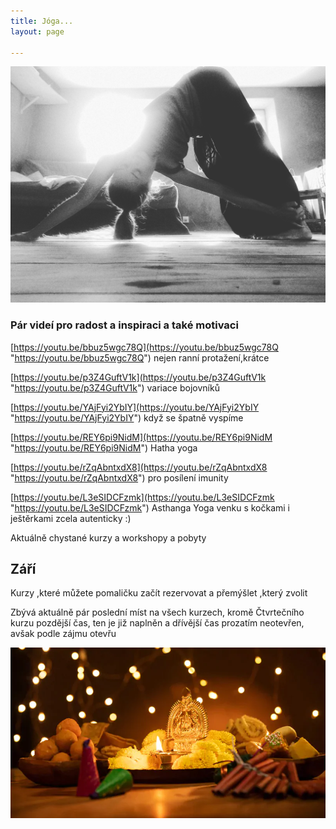 ```yaml
---
title: Jóga...
layout: page

---
```

![](/uploads/IMG_20190730_104235_826.jpg)

### Pár videí pro radost a inspiraci a také motivaci

[https://youtu.be/bbuz5wgc78Q](https://youtu.be/bbuz5wgc78Q "https://youtu.be/bbuz5wgc78Q") nejen ranní protažení,krátce

[https://youtu.be/p3Z4GuftV1k](https://youtu.be/p3Z4GuftV1k "https://youtu.be/p3Z4GuftV1k") variace bojovníků

[https://youtu.be/YAjFyi2YbIY](https://youtu.be/YAjFyi2YbIY "https://youtu.be/YAjFyi2YbIY") když se špatně vyspíme

[https://youtu.be/REY6pi9NidM](https://youtu.be/REY6pi9NidM "https://youtu.be/REY6pi9NidM") Hatha yoga

[https://youtu.be/rZqAbntxdX8](https://youtu.be/rZqAbntxdX8 "https://youtu.be/rZqAbntxdX8") pro posílení imunity

[https://youtu.be/L3eSIDCFzmk](https://youtu.be/L3eSIDCFzmk  "https://youtu.be/L3eSIDCFzmk") Asthanga Yoga venku s kočkami i ještěrkami zcela autenticky :)

Aktuálně chystané kurzy a workshopy a pobyty

## Září

Kurzy ,které můžete pomaličku začít rezervovat a přemýšlet ,který zvolit

Zbývá aktuálně pár poslední míst na všech kurzech, kromě Čtvrtečního kurzu pozdější čas, ten je již naplněn a dřívější čas prozatím neotevřen, avšak podle zájmu otevřu

![](/uploads/diwaliposterimage-1.webp)